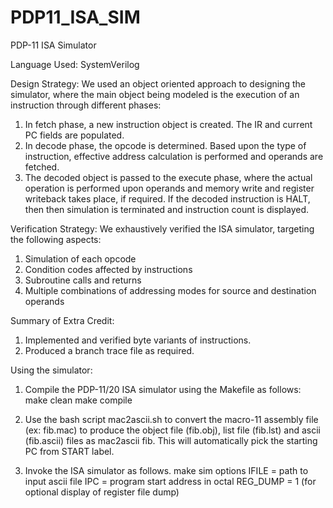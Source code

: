 # PDP11_ISA_SIM
PDP-11 ISA Simulator

Language Used: SystemVerilog

Design Strategy:
We used an object oriented approach to designing the simulator, where the main object being modeled
is the execution of an instruction through different phases:
1. In fetch phase, a new instruction object is created. The IR and current PC fields are populated.
2. In decode phase, the opcode is determined. Based upon the type of instruction, effective address calculation is performed and operands are fetched.
3. The decoded object is passed to the execute phase, where the actual operation is performed upon operands and memory write and register writeback takes place, if required. If the decoded instruction is HALT, then then simulation is terminated and instruction count is displayed.


Verification Strategy:
We exhaustively verified the ISA simulator, targeting the following aspects:
1. Simulation of each opcode
2. Condition codes affected by instructions
3. Subroutine calls and returns
4. Multiple combinations of addressing modes for source and destination operands


Summary of Extra Credit:
1. Implemented and verified byte variants of instructions.
2. Produced a branch trace file as required.

Using the simulator:
1. Compile the PDP-11/20 ISA simulator using the Makefile as follows:
make clean
make compile

2. Use the bash script mac2ascii.sh to convert the macro-11 assembly file (ex: fib.mac) to produce the object file (fib.obj), list file (fib.lst) and ascii (fib.ascii) files as mac2ascii fib. This will automatically pick the starting PC from START label.

3. Invoke the ISA simulator as follows.
make sim options
IFILE = path to input ascii file
IPC = program start address in octal
REG_DUMP = 1 (for optional display of register file dump)
